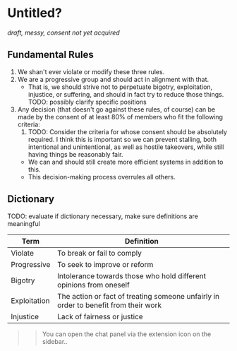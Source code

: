 # Untitled?
*draft, messy, consent not yet acquired*

## Fundamental Rules
1. We shan't ever violate or modify these three rules.
2. We are a progressive group and should act in alignment with that.
   - That is, we should strive not to perpetuate bigotry, exploitation,
     injustice, or suffering, and should in fact try to reduce those things.
     TODO: possibly clarify specific positions
3. Any decision (that doesn't go against these rules, of course) can be made by
   the consent of at least 80% of members who fit the following criteria:
   1. TODO: Consider the criteria for whose consent should be absolutely
      required. I think this is important so we can prevent stalling, both
      intentional and unintentional, as well as hostile takeovers, while still
      having things be reasonably fair.
   - We can and should still create more efficient systems in addition to this.
   - This decision-making process overrules all others.

## Dictionary

TODO: evaluate if dictionary necessary, make sure definitions are meaningful

| Term | Definition |
|------|------------|
| Violate | To break or fail to comply |
| Progressive | To seek to improve or reform |
| Bigotry | Intolerance towards those who hold different opinions from oneself |
| Exploitation | The action or fact of treating someone unfairly in order to benefit from their work |
| Injustice | Lack of fairness or justice |

>> You can open the chat panel via the extension icon on the sidebar..
